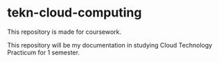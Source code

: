  # tekn-cloud-computing


This repository is made for coursework.

This repository will be my documentation in studying Cloud Technology Practicum for 1 semester.